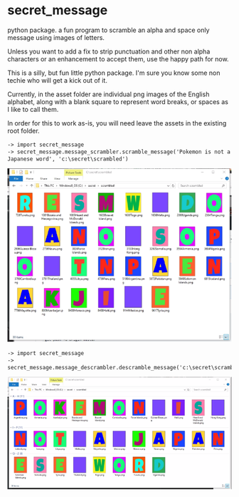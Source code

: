 # secret_message
python package.  a fun program to scramble an alpha and space only message using images of letters. 

Unless you want to add a fix to strip punctuation and other non alpha characters or an enhancement to accept 
them, use the happy path for now.

This is a silly, but fun little python package.  I'm sure you know some non techie who will get a kick out of it.

Currently, in the asset folder are individual png images of the English alphabet, along with a blank square to 
represent word breaks, or spaces as I like to call them.

In order for this to work as-is, you will need leave the assets in the existing root folder.

```
-> import secret_message
-> secret_message.message_scrambler.scramble_message('Pokemon is not a Japanese word', 'c:\secret\scrambled')
```

![alt text:](https://github.com/jericsmith/secret_message/blob/master/scrambled_sample.png "Scrambled letter images of our secret message")

```
-> import secret_message
-> secret_message.message_descrambler.descramble_message('c:\secret\scrambled')
```

![alt text:](https://github.com/jericsmith/secret_message/blob/master/descrambled_sample.png "Scrambled letter images of our secret message")


